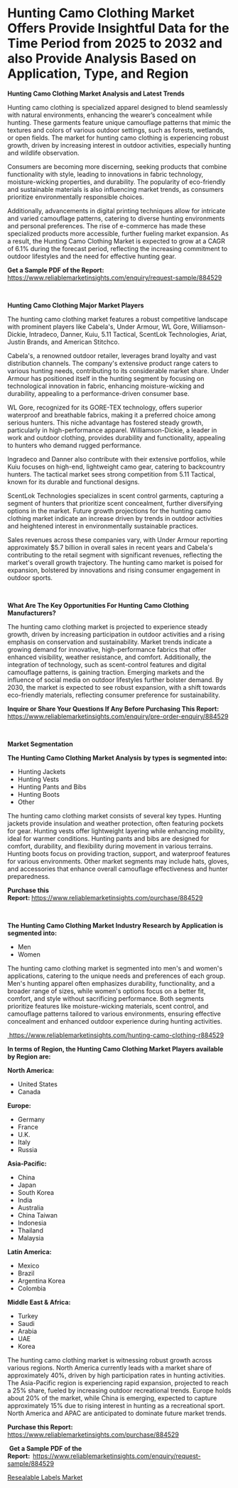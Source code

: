 <p><h1>Hunting Camo Clothing Market Offers Provide Insightful Data for the Time Period from 2025 to 2032 and also Provide Analysis Based on Application, Type, and Region</h1></p><p><strong>Hunting Camo Clothing Market Analysis and Latest Trends</strong></p>
<p><p>Hunting camo clothing is specialized apparel designed to blend seamlessly with natural environments, enhancing the wearer’s concealment while hunting. These garments feature unique camouflage patterns that mimic the textures and colors of various outdoor settings, such as forests, wetlands, or open fields. The market for hunting camo clothing is experiencing robust growth, driven by increasing interest in outdoor activities, especially hunting and wildlife observation. </p><p>Consumers are becoming more discerning, seeking products that combine functionality with style, leading to innovations in fabric technology, moisture-wicking properties, and durability. The popularity of eco-friendly and sustainable materials is also influencing market trends, as consumers prioritize environmentally responsible choices. </p><p>Additionally, advancements in digital printing techniques allow for intricate and varied camouflage patterns, catering to diverse hunting environments and personal preferences. The rise of e-commerce has made these specialized products more accessible, further fueling market expansion. As a result, the Hunting Camo Clothing Market is expected to grow at a CAGR of 6.1% during the forecast period, reflecting the increasing commitment to outdoor lifestyles and the need for effective hunting gear.</p></p>
<p><strong>Get a Sample PDF of the Report:&nbsp;</strong> <a href="https://www.reliablemarketinsights.com/enquiry/request-sample/884529?utm_campaign=3005&utm_medium=2&utm_source=Github&utm_content=ia&utm_term=04042025&utm_id=hunting-camo-clothing">https://www.reliablemarketinsights.com/enquiry/request-sample/884529</a></p>
<p>&nbsp;</p>
<p><strong>Hunting Camo Clothing Major Market Players</strong></p>
<p><p>The hunting camo clothing market features a robust competitive landscape with prominent players like Cabela's, Under Armour, WL Gore, Williamson-Dickie, Intradeco, Danner, Kuiu, 5.11 Tactical, ScentLok Technologies, Ariat, Justin Brands, and American Stitchco.</p><p>Cabela's, a renowned outdoor retailer, leverages brand loyalty and vast distribution channels. The company's extensive product range caters to various hunting needs, contributing to its considerable market share. Under Armour has positioned itself in the hunting segment by focusing on technological innovation in fabric, enhancing moisture-wicking and durability, appealing to a performance-driven consumer base.</p><p>WL Gore, recognized for its GORE-TEX technology, offers superior waterproof and breathable fabrics, making it a preferred choice among serious hunters. This niche advantage has fostered steady growth, particularly in high-performance apparel. Williamson-Dickie, a leader in work and outdoor clothing, provides durability and functionality, appealing to hunters who demand rugged performance.</p><p>Ingradeco and Danner also contribute with their extensive portfolios, while Kuiu focuses on high-end, lightweight camo gear, catering to backcountry hunters. The tactical market sees strong competition from 5.11 Tactical, known for its durable and functional designs.</p><p>ScentLok Technologies specializes in scent control garments, capturing a segment of hunters that prioritize scent concealment, further diversifying options in the market. Future growth projections for the hunting camo clothing market indicate an increase driven by trends in outdoor activities and heightened interest in environmentally sustainable practices.</p><p>Sales revenues across these companies vary, with Under Armour reporting approximately $5.7 billion in overall sales in recent years and Cabela's contributing to the retail segment with significant revenues, reflecting the market's overall growth trajectory. The hunting camo market is poised for expansion, bolstered by innovations and rising consumer engagement in outdoor sports.</p></p>
<p>&nbsp;</p>
<p><strong>What Are The Key Opportunities For Hunting Camo Clothing Manufacturers?</strong></p>
<p><p>The hunting camo clothing market is projected to experience steady growth, driven by increasing participation in outdoor activities and a rising emphasis on conservation and sustainability. Market trends indicate a growing demand for innovative, high-performance fabrics that offer enhanced visibility, weather resistance, and comfort. Additionally, the integration of technology, such as scent-control features and digital camouflage patterns, is gaining traction. Emerging markets and the influence of social media on outdoor lifestyles further bolster demand. By 2030, the market is expected to see robust expansion, with a shift towards eco-friendly materials, reflecting consumer preference for sustainability.</p></p>
<p><strong>Inquire or Share Your Questions If Any Before Purchasing This Report:</strong> <a href="https://www.reliablemarketinsights.com/enquiry/pre-order-enquiry/884529?utm_campaign=3005&utm_medium=2&utm_source=Github&utm_content=ia&utm_term=04042025&utm_id=hunting-camo-clothing">https://www.reliablemarketinsights.com/enquiry/pre-order-enquiry/884529</a></p>
<p>&nbsp;</p>
<p><strong>Market Segmentation</strong></p>
<p><strong>The Hunting Camo Clothing Market Analysis by types is segmented into:</strong></p>
<p><ul><li>Hunting Jackets</li><li>Hunting Vests</li><li>Hunting Pants and Bibs</li><li>Hunting Boots</li><li>Other</li></ul></p>
<p><p>The hunting camo clothing market consists of several key types. Hunting jackets provide insulation and weather protection, often featuring pockets for gear. Hunting vests offer lightweight layering while enhancing mobility, ideal for warmer conditions. Hunting pants and bibs are designed for comfort, durability, and flexibility during movement in various terrains. Hunting boots focus on providing traction, support, and waterproof features for various environments. Other market segments may include hats, gloves, and accessories that enhance overall camouflage effectiveness and hunter preparedness.</p></p>
<p><strong>Purchase this Report:&nbsp;</strong><a href="https://www.reliablemarketinsights.com/purchase/884529?utm_campaign=3005&utm_medium=2&utm_source=Github&utm_content=ia&utm_term=04042025&utm_id=hunting-camo-clothing">https://www.reliablemarketinsights.com/purchase/884529</a></p>
<p>&nbsp;</p>
<p><strong>The Hunting Camo Clothing Market Industry Research by Application is segmented into:</strong></p>
<p><ul><li>Men</li><li>Women</li></ul></p>
<p><p>The hunting camo clothing market is segmented into men's and women's applications, catering to the unique needs and preferences of each group. Men's hunting apparel often emphasizes durability, functionality, and a broader range of sizes, while women's options focus on a better fit, comfort, and style without sacrificing performance. Both segments prioritize features like moisture-wicking materials, scent control, and camouflage patterns tailored to various environments, ensuring effective concealment and enhanced outdoor experience during hunting activities.</p></p>
<p><a href="https://www.reliablemarketinsights.com/hunting-camo-clothing-r884529?utm_campaign=3005&utm_medium=2&utm_source=Github&utm_content=ia&utm_term=04042025&utm_id=hunting-camo-clothing">&nbsp;https://www.reliablemarketinsights.com/hunting-camo-clothing-r884529</a></p>
<p><strong>In terms of Region, the Hunting Camo Clothing Market Players available by Region are:</strong></p>
<p>
    <p> <strong> North America: </strong>
        <ul>
            <li>United States</li>
            <li>Canada</li>
        </ul>
        </p> 
    <p> <strong> Europe: </strong>
        <ul>
            <li>Germany</li>
            <li>France</li>
            <li>U.K.</li>
            <li>Italy</li>
            <li>Russia</li>
        </ul>
        </p> 
    <p> <strong> Asia-Pacific: </strong>
        <ul>
            <li>China</li>
            <li>Japan</li>
            <li>South Korea</li>
            <li>India</li>
            <li>Australia</li>
            <li>China Taiwan</li>
            <li>Indonesia</li>
            <li>Thailand</li>
            <li>Malaysia</li>
        </ul>
        </p> 
    <p> <strong> Latin America: </strong>
        <ul>
            <li>Mexico</li>
            <li>Brazil</li>
            <li>Argentina Korea</li>
            <li>Colombia</li>
        </ul>
        </p> 
    <p> <strong> Middle East & Africa: </strong>
        <ul>
            <li>Turkey</li>
            <li>Saudi</li>
            <li>Arabia</li>
            <li>UAE</li>
            <li>Korea</li>
        </ul>
    </p>
    </p>
<p><p>The hunting camo clothing market is witnessing robust growth across various regions. North America currently leads with a market share of approximately 40%, driven by high participation rates in hunting activities. The Asia-Pacific region is experiencing rapid expansion, projected to reach a 25% share, fueled by increasing outdoor recreational trends. Europe holds about 20% of the market, while China is emerging, expected to capture approximately 15% due to rising interest in hunting as a recreational sport. North America and APAC are anticipated to dominate future market trends.</p></p>
<p><strong>Purchase this Report: </strong><a href="https://www.reliablemarketinsights.com/purchase/884529?utm_campaign=3005&utm_medium=2&utm_source=Github&utm_content=ia&utm_term=04042025&utm_id=hunting-camo-clothing">https://www.reliablemarketinsights.com/purchase/884529</a></p>
<p>&nbsp;<strong>Get a Sample PDF of the Report:&nbsp;&nbsp;</strong><a href="https://www.reliablemarketinsights.com/enquiry/request-sample/884529?utm_campaign=3005&utm_medium=2&utm_source=Github&utm_content=ia&utm_term=04042025&utm_id=hunting-camo-clothing">https://www.reliablemarketinsights.com/enquiry/request-sample/884529</a></p>
<p><strong></strong></p>
<p><p><a href="https://github.com/mohmodsiason/Market-Research-Report-List-1/blob/main/resealable-labels-market.md?utm_campaign=3005&utm_medium=2&utm_source=Github&utm_content=ia&utm_term=04042025&utm_id=hunting-camo-clothing">Resealable Labels Market</a></p></p>
